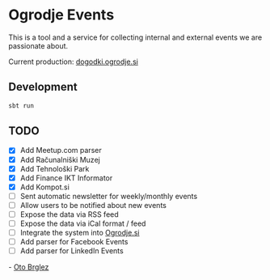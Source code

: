 # Ogrodje Events

This is a tool and a service for collecting internal and external events we are passionate about.

Current production: [dogodki.ogrodje.si](https://dogodki.ogrodje.si)

## Development

```bash
sbt run
```

## TODO

- [x] Add Meetup.com parser
- [x] Add Računalniški Muzej
- [x] Add Tehnološki Park
- [x] Add Finance IKT Informator
- [x] Add Kompot.si
- [ ] Sent automatic newsletter for weekly/monthly events
- [ ] Allow users to be notified about new events
- [ ] Expose the data via RSS feed
- [ ] Expose the data via iCal format / feed
- [ ] Integrate the system into [Ogrodje.si](https://ogrodje.si)
- [ ] Add parser for Facebook Events
- [ ] Add parser for LinkedIn Events

\- [Oto Brglez](https://github.com/otobrglez)
